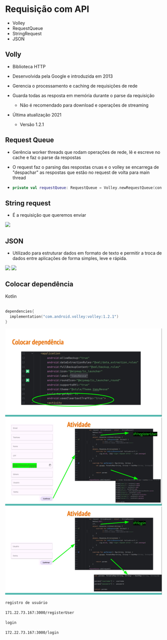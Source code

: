 # Requisição com API

- Volley
- RequestQueue
- StringRequest
- JSON

## Volly

- Biblioteca HTTP
- Desenvolvida pela Google e introduzida em 2013
- Gerencia o processamento e caching de requisições de rede
- Guarda todas as resposta em memória durante o parse da requisição
  - Não é recomendado para download e operações de streaming
 
- Última atualização 2021
  - Versão 1.2.1
 
## Request Queue

- Gerência worker threads que rodam operações de rede, lê e escreve no cache e faz o parse da respostas

- O request faz o parsing das respostas cruas e o volley se encarrega de "despachar" as respostas que estão no request de volta para main thread

- ```kotlin
  private val requestQueue: RequestQueue = Volley.newRequestQueue(context)
  ```

## String request

- É a requisição que queremos enviar

<img src=".assets/236.jpg">

## JSON

- Utilizado para estruturar dados em formato de texto e permitir a troca de dados entre aplicações de forma simples, leve e rápida.

<img src=".assets/237.jpg">

<img src=".assets/238.jpg">


## Colocar dependência

Kotlin

```kotlin

dependencies{
  implementation("com.android.volley:volley:1.2.1")
}
```

<img src=".assets/239.jpg">

<img src=".assets/240.jpg">

<img src=".assets/241.jpg">


```
registro de usuário

171.22.73.167:3000/registerUser

login

172.22.73.167:3000/login

```
